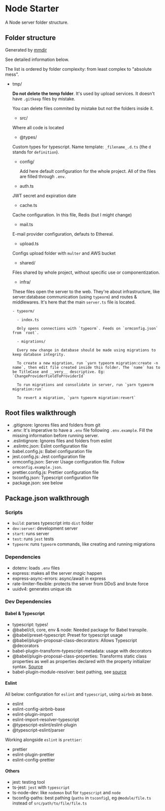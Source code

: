 # Node Starter

A Node server folder structure.

## Folder structure

Generated by [mmdir](https://www.npmjs.com/package/mddir)
<!-- run mddir and copy directiryList.md -->

See detailed information below.

The list is ordered by folder complexity: from least complex to "absolute mess".

- tmp/

  **Do not delete the temp folder**. It's used by upload services. It doesn't have `.gitkeep` files by mistake.

  You can delete files commited by mistake but not the folders inside it.

  - src/

  Where all code is located

    - @types/

    Custom types for typescript. Name template: `_filename_.d.ts` (the `d` stands for `definition`).

    - config/

      Add here default configuration for the whole project. All of the files are filled through `.env`.

    - auth.ts

    JWT secret and expiration date

    - cache.ts

    Cache configuration. In this file, Redis (but I might change)

    - mail.ts

    E-mail provider configuration, defauts to Ethereal.

    - upload.ts

    Configs upload folder with `multer` and AWS bucket

  - shared/

  Files shared by whole project, without specific use or componentization.

    - infra/

    These files open the server to the web. They're about infrastructure, like server:database communication (using `typeorm`) and routes & middlewares. It's here that the main `server.ts` file is located.

      - typeorm/

        - index.ts

        Only opens connections with `typeorm`. Feeds on `ormconfig.json` from `root`.

        - migrations/

        Every new change in database should be made using migrations to keep database integrity.

        To create a new migration, run `yarn typeorm migration:create -n name`, then edit file created inside this folder. The `name` has to be TitleCase and __very__ descriptive. Eg: `ChangeProviderFieldToProviderId`

        To run migrations and consolidate in server, run `yarn typeorm migration:run`

        To revert a migration, `yarn typeorm migration:revert`

## Root files walkthrough

- .gitignore: Ignores files and folders from git
- .env: It's imperative to have a `.env` file following `.env.example`. Fill the missing information before running server.
- .eslintignore: Ignores files and folders from eslint
- .eslintrc.json: Eslint configuration file
- babel.config.js: Babel configuration file
- jest.config.js: Jest configuration file
- ormconfig.json: Server Usage configuration file. Follow `ormconfig.example.json`.
- prettier.config.js: Prettier configuration file
- tsconfig.json: Typescript configuration file
- package.json: see below

## Package.json walkthrough

### Scripts

- `build`: parses typescript into `dist` folder
- `dev:server`: development server
- `start`: runs server
- `test`: runs `jest` tests
- `typeorm`: runs `typeorm` commands, like creating and running migrations

### Dependencies

- dotenv: loads `.env` files
- express: makes all the server _magic_ happen
- express-async-errors: async/await in express
- rate-limiter-flexible: protects the server from DDoS and brute force
- uuidv4: generates unique ids

### Dev Dependencies

#### Babel & Typescript

- typescript: types!
- @babel/cli, core, env & node: Needed package for Babel transpile.
- @babel/preset-typescript: Preset for typescript usage
- @babel/plugin-proposal-class-decorators: Allows Typescript @decorators
- babel-plugin-transform-typescript-metadata: usage with decorators
- @babel/plugin-proposal-class-properties: Transforms static class properties as well as properties declared with the property initializer syntax. [Source](https://www.npmjs.com/package/@babel/plugin-proposal-class-properties)
- babel-plugin-module-resolver: best pathing, see [source](https://github.com/tleunen/babel-plugin-module-resolver)


#### Eslint

All below: configuration for `eslint` and `typescript`, using `airbnb` as base.

- eslint
- eslint-config-airbnb-base
- eslint-plugin-import
- eslint-import-resolver-typescript
- @typescript-eslint/eslint-plugin
- @typescript-eslint/parser

Working alongside `eslint` is `prettier`:

- prettier
- eslint-plugin-prettier
- eslint-config-prettier

#### Others

- jest: testing tool
- ts-jest: `jest` with `typescript`
- ts-node-dev: like `nodemon` but for `typescript` and `node`
- tsconfig-paths: best pathing (`paths` in `tsconfig`), eg `@module/file.ts` instead of `src/path/to/file/file.ts`






